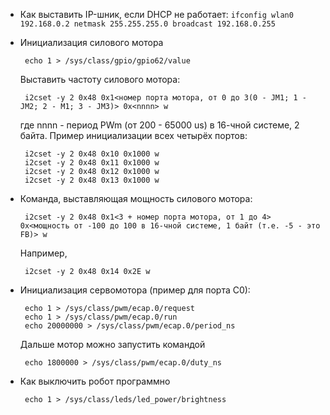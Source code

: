  * Как выставить IP-шник, если DHCP не работает: 
   `ifconfig wlan0 192.168.0.2 netmask 255.255.255.0 broadcast 192.168.0.255`
 * Инициализация силового мотора

        echo 1 > /sys/class/gpio/gpio62/value

   Выставить частоту силового мотора:

        i2сset -y 2 0x48 0x1<номер порта мотора, от 0 до 3(0 - JM1; 1 - JM2; 2 - M1; 3 - JM3)> 0x<nnnn> w

   где nnnn - период PWm (от 200 - 65000 us) в 16-чной системе, 2 байта.
   Пример инициализации всех четырёх портов:

        i2cset -y 2 0x48 0x10 0x1000 w
        i2cset -y 2 0x48 0x11 0x1000 w
        i2cset -y 2 0x48 0x12 0x1000 w
        i2cset -y 2 0x48 0x13 0x1000 w
   
 * Команда, выставляющая мощность силового мотора: 
   
        i2cset -y 2 0x48 0x1<3 + номер порта мотора, от 1 до 4> 0x<мощность от -100 до 100 в 16-чной системе, 1 байт (т.е. -5 - это FB)> w

   Например, 

        i2cset -y 2 0x48 0x14 0x2E w

 * Инициализация сервомотора (пример для порта С0):

        echo 1 > /sys/class/pwm/ecap.0/request
        echo 1 > /sys/class/pwm/ecap.0/run
        echo 20000000 > /sys/class/pwm/ecap.0/period_ns

   Дальше мотор можно запустить командой 
 
        echo 1800000 > /sys/class/pwm/ecap.0/duty_ns

 * Как выключить робот программно
   
        echo 1 > /sys/class/leds/led_power/brightness